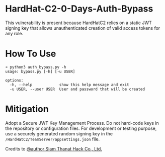 # HardHat-C2-0-Days-Auth-Bypass
This vulnerability is present because HardHatC2 relies on a static JWT signing key that allows unauthenticated creation of valid access tokens for any role.

# How To Use
```
➜ python3 auth_bypass.py -h
usage: bypass.py [-h] [-u USER]

options:
  -h, --help            show this help message and exit
  -u USER, --user USER  User and password that will be created

```
# Mitigation
Adopt a Secure JWT Key Management Process. Do not hard-code keys in the repository or configuration files. For development or testing purpose, use a securely generated random signing key in the `/HardHatC2/TeamServer/appsettings.json` file.

Credits to [@author Siam Thanat Hack Co., Ltd.](https://blog.sth.sh/hardhatc2-0-days-rce-authn-bypass-96ba683d9dd7)
